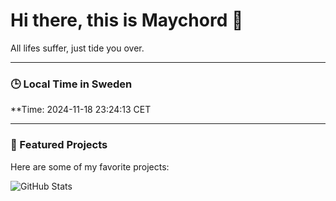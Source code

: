 # Hi there, this is Maychord 👋

All lifes suffer, just tide you over.

---

### 🕒 Local Time in Sweden
**Time: 2024-11-18 23:24:13 CET

---

### 🌟 Featured Projects
Here are some of my favorite projects:

![GitHub Stats](https://github-readme-stats.vercel.app/api?username=Maychord&show_icons=true&theme=radical)
